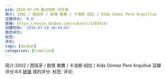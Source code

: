 ```yaml
---
pid: 2018-07-29-看过电影-莎乐美
简介: 2002 / 西班牙 / 剧情 歌舞 / 卡洛斯·绍拉 / Aída Gómez Pere Arquillué
豆瓣评分: '8.6'
链接: https://movie.douban.com/subject/1303914/
创建时间: '2018-07-29 10:44:03'
我的评分:
标签:
评论:
tags: [douban]
categories: [timeline]
---
```

简介:2002 / 西班牙 / 剧情 歌舞 / 卡洛斯·绍拉 / Aída Gómez Pere Arquillué
豆瓣评分:8.6
[链接](https://movie.douban.com/subject/1303914/)
我的评分:
标签:
评论:
